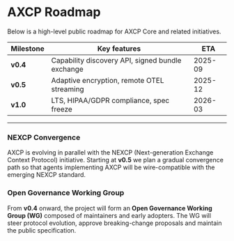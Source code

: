 # AXCP Roadmap

Below is a high-level public roadmap for AXCP Core and related initiatives.

| Milestone | Key features                                              | ETA      |
|-----------|-----------------------------------------------------------|----------|
| **v0.4**  | Capability discovery API, signed bundle exchange          | 2025-09 |
| **v0.5**  | Adaptive encryption, remote OTEL streaming                | 2025-12 |
| **v1.0**  | LTS, HIPAA/GDPR compliance, spec freeze                   | 2026-03 |

---

### NEXCP Convergence

AXCP is evolving in parallel with the NEXCP (Next-generation Exchange Context Protocol) initiative. Starting at **v0.5** we plan a gradual convergence path so that agents implementing AXCP will be wire-compatible with the emerging NEXCP standard.

### Open Governance Working Group

From **v0.4** onward, the project will form an **Open Governance Working Group (WG)** composed of maintainers and early adopters. The WG will steer protocol evolution, approve breaking-change proposals and maintain the public specification.
